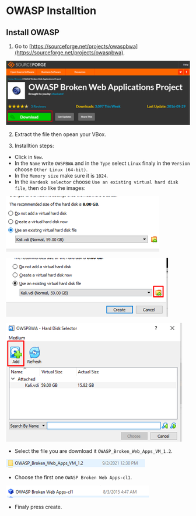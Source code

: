 # OWASP Installtion

## Install OWASP

1. Go to [https://sourceforge.net/projects/owaspbwa](https://sourceforge.net/projects/owaspbwa).

![OWASP-1](./img/Screenshot_1.png)

2. Extract the file then opean your VBox.

3. Installtion steps:
- Click in `New`.
- In the `Name` write `OWSPBWA` and in the `Type` select `Linux` finaly in the `Version` choose `Other Linux (64-bit)`.
- In the `Memory size` make sure it is `1024`.
- In the `Hardesk selector` choose `Use an existing virtual hard disk file`, then do like the images:

![OWASP-2](./img/Screenshot_2.png)


![OWASP-3](./img/Screenshot_3.png)

![OWASP-4](./img/Screenshot_4.png)

- Select the file you are download it `OWASP_Broken_Web_Apps_VM_1.2`.

![OWASP-5](./img/Screenshot_5.png)

- Choose the first one `OWASP Broken Web Apps-cl1`.

![OWASP-6](./img/Screenshot_6.png)

- Finaly press create.


